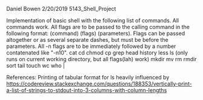 Daniel Bowen
2/20/2019
5143_Shell_Project

Implementation of basic shell with the following list of commands. All commands work. All flags are to be passed to the calling command in the following format: (command) (flags) (parameters). Flags can be passed altogether or as several separate dashes, but must be before the parameters. All -n flags are to be immediately followed by a number contatenated like "-n10".
cat
cd
chmod
cp
grep
head
history
less
ls (only runs on current working directory, but all flags(lah) work)
mkdir
mv
rm
rmdir
sort
tail
touch
wc
who
 |
 >
 >>

References: Printing of tabular format for ls heavily influenced by https://codereview.stackexchange.com/questions/188353/vertically-print-a-list-of-strings-to-stdout-into-3-columns-with-column-lengths

